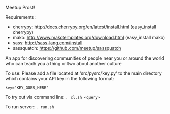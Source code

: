 Meetup Prost!

Requirements:
* cherrypy: http://docs.cherrypy.org/en/latest/install.html (easy_install cherrypy)
* mako: http://www.makotemplates.org/download.html (easy_install mako)
* sass: http://sass-lang.com/install
* sassquatch: https://github.com/meetup/sassquatch

An app for discovering communities of people near you or around the world who can teach you a thing or two about another culture

To use:
Please add a file located at 'src/pysrc/key.py' to the main directory which contains your API key in the following format:

`key="KEY_GOES_HERE"`

To try out via command line:
`. cl.sh <query>`

To run server:
`. run.sh`
